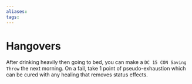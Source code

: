 ```yaml
---
aliases: 
tags: 
---
```


# Hangovers

After drinking heavily then going to bed, you can make a `DC 15 CON Saving Throw` the next morning.  On a fail, take 1 point of pseudo-exhaustion which can be cured with any healing that removes status effects.
